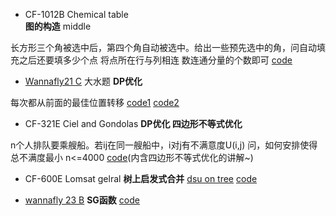 + CF-1012B Chemical table  
**图的构造** middle

长方形三个角被选中后，第四个角自动被选中。给出一些预先选中的角，问自动填充之后还要填多少个点
将点所在行与列相连 数连通分量的个数即可
[code](https://github.com/RandomVar/ACM/blob/master/cf%E6%9D%82%E9%A2%98/1012BChemicaltable(%E5%9B%BE%E7%9A%84%E6%9E%84%E9%80%A0).cpp)

+ [Wannafly21 C](https://www.nowcoder.com/acm/contest/159/C) 大水题
**DP优化**

每次都从前面的最佳位置转移
[code1](https://github.com/RandomVar/ACM/blob/master/dp%E4%B8%93%E9%A2%98/%E5%A4%A7%E6%B0%B4%E9%A2%98.cpp)
[code2](https://github.com/RandomVar/ACM/blob/master/dp%E4%B8%93%E9%A2%98/%E5%A4%A7%E6%B0%B4%E9%A2%982.cpp)

+ CF-321E Ciel and Gondolas
**DP优化 四边形不等式优化**

n个人排队要乘艘船。若ij在同一艘船中，i对j有不满意度U(i,j)
问，如何安排使得总不满度最小 n<=4000
[code](https://github.com/RandomVar/ACM/blob/master/cf%E6%9D%82%E9%A2%98/321E(dp%E4%BC%98%E5%8C%96).cpp)(内含四边形不等式优化的讲解~)

+ CF-600E Lomsat gelral
**树上启发式合并**
[dsu on tree](http://codeforces.com/blog/entry/44351)
[code](https://github.com/RandomVar/ACM/blob/master/%E6%95%B0%E6%8D%AE%E7%BB%93%E6%9E%84/CF600ELomsat%20gelral(dsu%20on%20tree).cpp)

+ [wannafly 23 B](https://www.nowcoder.com/acm/contest/161/B)
**SG函数**
[code](https://github.com/RandomVar/ACM/blob/master/Contests/nowcoder/8.31%20wannafly/b.cpp)